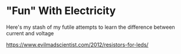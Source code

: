 # "Fun" With Electricity

Here's my stash of my futile attempts to learn the difference between current and voltage

https://www.evilmadscientist.com/2012/resistors-for-leds/
